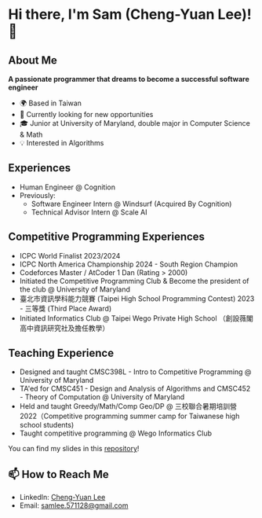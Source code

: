 # Hi there, I'm Sam (Cheng-Yuan Lee)! 👋

## About Me

**A passionate programmer that dreams to become a successful software engineer**

- 🌍 Based in Taiwan
- 💼 Currently looking for new opportunities
- 🎓 Junior at University of Maryland, double major in Computer Science & Math 
- 💡 Interested in Algorithms

## Experiences
- Human Engineer @ Cognition
- Previously:
  - Software Engineer Intern @ Windsurf (Acquired By Cognition) 
  - Technical Advisor Intern @ Scale AI 

## Competitive Programming Experiences

- ICPC World Finalist 2023/2024
- ICPC North America Championship 2024 - South Region Champion
- Codeforces Master / AtCoder 1 Dan (Rating > 2000)
- Initiated the Competitive Programming Club & Become the president of the club @ University of Maryland
- 臺北市資訊學科能力競賽 (Taipei High School Programming Contest) 2023 - 三等獎 (Third Place Award)
- Initiated Informatics Club @ Taipei Wego Private High School （創設薇閣高中資訊研究社及擔任教學）

## Teaching Experience

- Designed and taught CMSC398L - Intro to Competitive Programming @ University of Maryland
- TA'ed for CMSC451 - Design and Analysis of Algorithms and CMSC452 - Theory of Computation @ University of Maryland
- Held and taught Greedy/Math/Comp Geo/DP @ 三校聯合暑期培訓營 2022（Competitive programming summer camp for Taiwanese high school students)
- Taught competitive programming @ Wego Informatics Club

You can find my slides in this [repository](https://github.com/sam571128/CP-Slides)!

## 📫 How to Reach Me

- LinkedIn: [Cheng-Yuan Lee](https://www.linkedin.com/in/sam571128/)
- Email: samlee.571128@gmail.com
